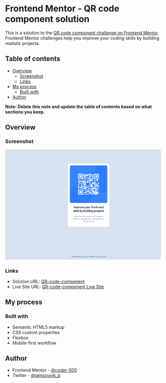 # Frontend Mentor - QR code component solution

This is a solution to the [QR code component challenge on Frontend Mentor](https://www.frontendmentor.io/challenges/qr-code-component-iux_sIO_H). Frontend Mentor challenges help you improve your coding skills by building realistic projects.

## Table of contents

- [Overview](#overview)
  - [Screenshot](#screenshot)
  - [Links](#links)
- [My process](#my-process)
  - [Built with](#built-with)
- [Author](#author)

**Note: Delete this note and update the table of contents based on what sections you keep.**

## Overview

### Screenshot

![My design screenshot](./my-design/desktop.png)

### Links

- Solution URL: [QR-code-component](https://github.com/coder-500/QR-code-component-fem)
- Live Site URL: [QR-code-component Live Site](https://qr-code-fem001.netlify.app)

## My process

### Built with

- Semantic HTML5 markup
- CSS custom properties
- Flexbox
- Mobile-first workflow

## Author

- Frontend Mentor - [@coder-500](https://www.frontendmentor.io/profile/coder-500)
- Twitter - [@iamsouvik_b](https://twitter.com/iamsouvik_b)
